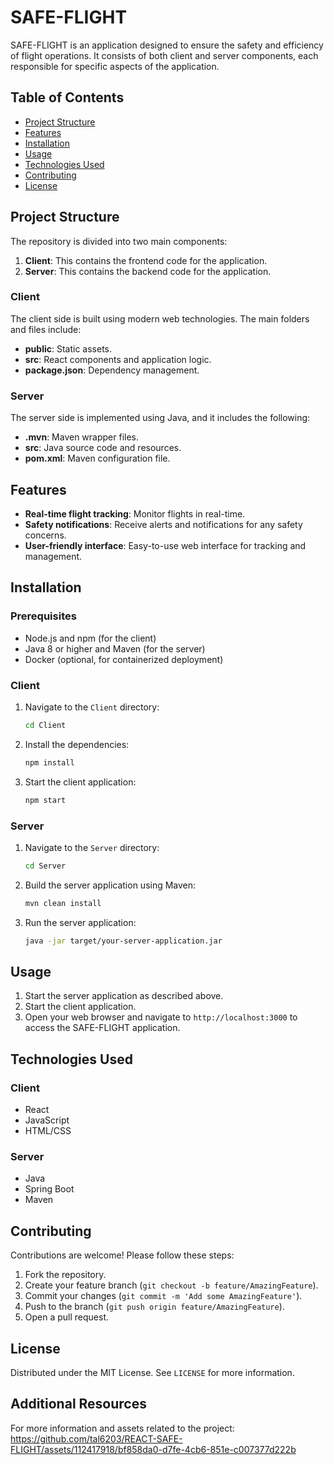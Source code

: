 # SAFE-FLIGHT

SAFE-FLIGHT is an application designed to ensure the safety and efficiency of flight operations. It consists of both client and server components, each responsible for specific aspects of the application.

## Table of Contents

- [Project Structure](#project-structure)
- [Features](#features)
- [Installation](#installation)
- [Usage](#usage)
- [Technologies Used](#technologies-used)
- [Contributing](#contributing)
- [License](#license)

## Project Structure

The repository is divided into two main components:

1. **Client**: This contains the frontend code for the application.
2. **Server**: This contains the backend code for the application.

### Client

The client side is built using modern web technologies. The main folders and files include:

- **public**: Static assets.
- **src**: React components and application logic.
- **package.json**: Dependency management.

### Server

The server side is implemented using Java, and it includes the following:

- **.mvn**: Maven wrapper files.
- **src**: Java source code and resources.
- **pom.xml**: Maven configuration file.

## Features

- **Real-time flight tracking**: Monitor flights in real-time.
- **Safety notifications**: Receive alerts and notifications for any safety concerns.
- **User-friendly interface**: Easy-to-use web interface for tracking and management.

## Installation

### Prerequisites

- Node.js and npm (for the client)
- Java 8 or higher and Maven (for the server)
- Docker (optional, for containerized deployment)

### Client

1. Navigate to the `Client` directory:
    ```bash
    cd Client
    ```
2. Install the dependencies:
    ```bash
    npm install
    ```
3. Start the client application:
    ```bash
    npm start
    ```

### Server

1. Navigate to the `Server` directory:
    ```bash
    cd Server
    ```
2. Build the server application using Maven:
    ```bash
    mvn clean install
    ```
3. Run the server application:
    ```bash
    java -jar target/your-server-application.jar
    ```

## Usage

1. Start the server application as described above.
2. Start the client application.
3. Open your web browser and navigate to `http://localhost:3000` to access the SAFE-FLIGHT application.

## Technologies Used

### Client

- React
- JavaScript
- HTML/CSS

### Server

- Java
- Spring Boot
- Maven

## Contributing

Contributions are welcome! Please follow these steps:

1. Fork the repository.
2. Create your feature branch (`git checkout -b feature/AmazingFeature`).
3. Commit your changes (`git commit -m 'Add some AmazingFeature'`).
4. Push to the branch (`git push origin feature/AmazingFeature`).
5. Open a pull request.

## License

Distributed under the MIT License. See `LICENSE` for more information.

## Additional Resources

For more information and assets related to the project:
https://github.com/tal6203/REACT-SAFE-FLIGHT/assets/112417918/bf858da0-d7fe-4cb6-851e-c007377d222b
